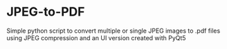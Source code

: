 # JPEG-to-PDF
Simple python script to convert multiple or single JPEG images to .pdf files using JPEG compression and an UI version created with PyQt5

